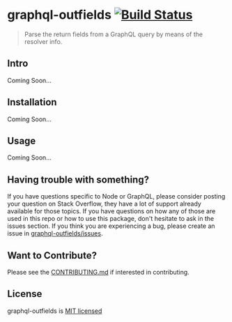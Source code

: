 graphql-outfields [![Build Status](https://travis-ci.org/Robert-W/graphql-outfields.svg?branch=master)](https://travis-ci.org/Robert-W/graphql-outfields)
=================
> Parse the return fields from a GraphQL query by means of the resolver info.

## Intro
Coming Soon...

## Installation
Coming Soon...

## Usage
Coming Soon...

## Having trouble with something?
If you have questions specific to Node or GraphQL, please consider posting your question on Stack Overflow, they have a lot of support already available for those topics. If you have questions on how any of those are used in this repo or how to use this package, don't hesitate to ask in the issues section. If you think you are experiencing a bug, please create an issue in [graphql-outfields/issues](https://github.com/Robert-W/graphql-outfields/issues).

## Want to Contribute?
Please see the [CONTRIBUTING.md](./CONTRIBUTING.md) if interested in contributing.

## License
graphql-outfields is [MIT licensed](./LICENSE)
